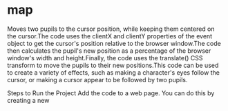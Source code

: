 # map
Moves two pupils to the cursor position, while keeping them centered on the cursor.The code uses the clientX and clientY properties of the event object to get the cursor's position relative to the browser window.The code then calculates the pupil's new position as a percentage of the browser window's width and height.Finally, the code uses the translate() CSS transform to move the pupils to their new positions.This code can be used to create a variety of effects, such as making a character's eyes follow the cursor, or making a cursor appear to be followed by two pupils.

Steps to Run the Project
Add the code to a web page. You can do this by creating a new <script> tag and pasting the code into it.Add two elements with the class pupil to the web page. You can do this by adding any HTML element, such as a
or  element, and giving it the class pupil.Open the web page in a web browser.Move the mouse cursor around the web page.

Future Improvements:
Make the pupils follow the cursor more smoothly.Add support for multiple cursors
